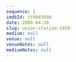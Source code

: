 ```yaml
---
sequence: 1
imdbId: tt0043090
date: 2008-04-20
slug: union-station-1950
medium: null
venue: null
venueNotes: null
mediumNotes: null
---
```



